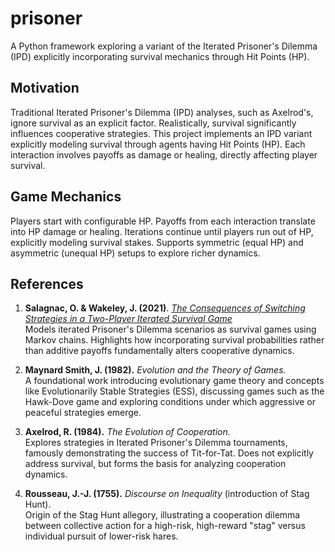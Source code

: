 # prisoner

A Python framework exploring a variant of the Iterated Prisoner's Dilemma (IPD) explicitly incorporating survival mechanics through Hit Points (HP).

## Motivation

Traditional Iterated Prisoner's Dilemma (IPD) analyses, such as Axelrod's, ignore survival as an explicit factor. Realistically, survival significantly influences cooperative strategies. This project implements an IPD variant explicitly modeling survival through agents having Hit Points (HP). Each interaction involves payoffs as damage or healing, directly affecting player survival.

## Game Mechanics

Players start with configurable HP.
Payoffs from each interaction translate into HP damage or healing.
Iterations continue until players run out of HP, explicitly modeling survival stakes.
Supports symmetric (equal HP) and asymmetric (unequal HP) setups to explore richer dynamics.

## References

1. **Salagnac, O. & Wakeley, J. (2021)**. [_The Consequences of Switching Strategies in a Two-Player Iterated Survival Game_](https://arxiv.org/abs/2006.06413)  
   Models iterated Prisoner's Dilemma scenarios as survival games using Markov chains. Highlights how incorporating survival probabilities rather than additive payoffs fundamentally alters cooperative dynamics.

2. **Maynard Smith, J. (1982).** *Evolution and the Theory of Games.*  
   A foundational work introducing evolutionary game theory and concepts like Evolutionarily Stable Strategies (ESS), discussing games such as the Hawk-Dove game and exploring conditions under which aggressive or peaceful strategies emerge.

3. **Axelrod, R. (1984).** *The Evolution of Cooperation.*  
   Explores strategies in Iterated Prisoner's Dilemma tournaments, famously demonstrating the success of Tit-for-Tat. Does not explicitly address survival, but forms the basis for analyzing cooperation dynamics.

4. **Rousseau, J.-J. (1755).** *Discourse on Inequality* (introduction of Stag Hunt).  
   Origin of the Stag Hunt allegory, illustrating a cooperation dilemma between collective action for a high-risk, high-reward "stag" versus individual pursuit of lower-risk hares.
